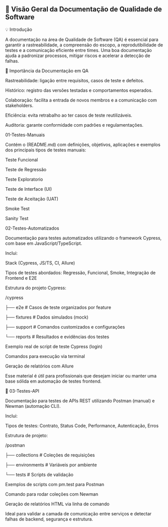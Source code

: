 ## 📂 Visão Geral da Documentação de Qualidade de Software

💡 Introdução

A documentação na área de Qualidade de Software (QA) é essencial para garantir a rastreabilidade, a compreensão do escopo, a reprodutibilidade de testes e a comunicação eficiente entre times. Uma boa documentação ajuda a padronizar processos, mitigar riscos e acelerar a detecção de falhas.

📄 Importância da Documentação em QA

Rastreabilidade: ligação entre requisitos, casos de teste e defeitos.

Histórico: registro das versões testadas e comportamentos esperados.

Colaboração: facilita a entrada de novos membros e a comunicação com stakeholders.

Eficiência: evita retrabalho ao ter casos de teste reutilizáveis.

Auditoria: garante conformidade com padrões e regulamentações.

01-Testes-Manuais

Contém o (README.md) com definições, objetivos, aplicações e exemplos dos principais tipos de testes manuais:

Teste Funcional

Teste de Regressão

Teste Exploratorio

Teste de Interface (UI)

Teste de Aceitação (UAT)

Smoke Test

Sanity Test

02-Testes-Automatizados

Documentação para testes automatizados utilizando o framework Cypress, com base em JavaScript/TypeScript.

Inclui:

Stack (Cypress, JS/TS, CI, Allure)

Tipos de testes abordados: Regressão, Funcional, Smoke, Integração de Frontend e E2E

Estrutura do projeto Cypress:

/cypress

├── e2e         # Casos de teste organizados por feature

├── fixtures    # Dados simulados (mock)

├── support     # Comandos customizados e configurações

└── reports     # Resultados e evidências dos testes


Exemplo real de script de teste Cypress (login)

Comandos para execução via terminal

Geração de relatórios com Allure

Esse material é útil para profissionais que desejam iniciar ou manter uma base sólida em automação de testes frontend.

🔌 03-Testes-API

Documentação para testes de APIs REST utilizando Postman (manual) e Newman (automação CLI).

Inclui:

Tipos de testes: Contrato, Status Code, Performance, Autenticação, Erros

Estrutura de projeto:

/postman

├── collections     # Coleções de requisições

├── environments    # Variáveis por ambiente

└── tests           # Scripts de validação

Exemplos de scripts com pm.test para Postman

Comando para rodar coleções com Newman

Geração de relatórios HTML via linha de comando

Ideal para validar a camada de comunicação entre serviços e detectar falhas de backend, segurança e estrutura.
